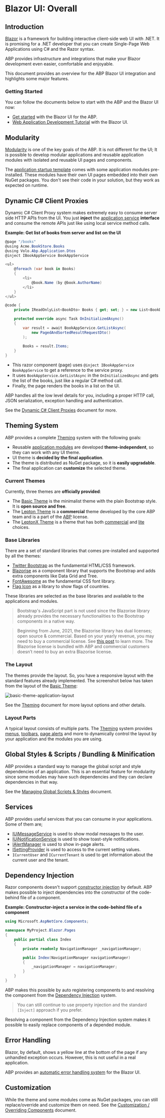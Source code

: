 # Blazor UI: Overall

## Introduction

[Blazor](https://docs.microsoft.com/en-us/aspnet/core/blazor/) is a framework for building interactive client-side web UI with .NET. It is promising for a .NET developer that you can create Single-Page Web Applications using C# and the Razor syntax.

ABP provides infrastructure and integrations that make your Blazor development even easier, comfortable and enjoyable.

This document provides an overview for the ABP Blazor UI integration and highlights some major features.

### Getting Started

You can follow the documents below to start with the ABP and the Blazor UI now:

* [Get started](../../../get-started/index.md) with the Blazor UI for the ABP.
* [Web Application Development Tutorial](../../../tutorials/book-store/part-01.md) with the Blazor UI.

## Modularity

[Modularity](../../architecture/modularity/basics.md) is one of the key goals of the ABP. It is not different for the UI; It is possible to develop modular applications and reusable application modules with isolated and reusable UI pages and components.

The [application startup template](../../../solution-templates/layered-web-application) comes with some application modules pre-installed. These modules have their own UI pages embedded into their own NuGet packages. You don't see their code in your solution, but they work as expected on runtime.

## Dynamic C# Client Proxies

Dynamic C# Client Proxy system makes extremely easy to consume server side HTTP APIs from the UI. You just **inject** the [application service](../../architecture/domain-driven-design/application-services.md) **interface** and consume the remote APIs just like using local service method calls.

**Example: Get list of books from server and list on the UI**

````csharp
@page "/books"
@using Acme.BookStore.Books
@using Volo.Abp.Application.Dtos
@inject IBookAppService BookAppService

<ul>
    @foreach (var book in Books)
    {
        <li>
            @book.Name (by @book.AuthorName)
        </li>
    }
</ul>

@code {
    private IReadOnlyList<BookDto> Books { get; set; } = new List<BookDto>();

    protected override async Task OnInitializedAsync()
    {
        var result = await BookAppService.GetListAsync(
            new PagedAndSortedResultRequestDto()
        );
        
        Books = result.Items;
    }
}
````

* This razor component (page) uses `@inject IBookAppService BookAppService` to get a reference to the service proxy.
* It uses `BookAppService.GetListAsync` in the `OnInitializedAsync` and gets the list of the books, just like a regular C# method call.
* Finally, the page renders the books in a list on the UI.

ABP handles all the low level details for you, including a proper HTTP call, JSON serialization, exception handling and authentication.

See the [Dynamic C# Client Proxies](../../api-development/dynamic-csharp-clients.md) document for more.

## Theming System

ABP provides a complete [Theming](theming.md) system with the following goals:

* Reusable [application modules](../../../modules) are developed **theme-independent**, so they can work with any UI theme.
* UI theme is **decided by the final application**.
* The theme is distributed as NuGet package, so it is **easily upgradable**.
* The final application can **customize** the selected theme.

### Current Themes

Currently, three themes are **officially provided**:

* The [Basic Theme](basic-theme.md) is the minimalist theme with the plain Bootstrap style. It is **open source and free**.
* The [Lepton Theme](https://abp.io/themes) is a **commercial** theme developed by the core ABP team and is a part of the [ABP](https://abp.io/) license.
* The [LeptonX Theme](https://x.leptontheme.com/) is a theme that has both [commercial](https://docs.abp.io/en/commercial/latest/themes/lepton-x/blazor) and [lite](../../../ui-themes/lepton-x-lite/blazor.md) choices.

### Base Libraries

There are a set of standard libraries that comes pre-installed and supported by all the themes:

* [Twitter Bootstrap](https://getbootstrap.com/) as the fundamental HTML/CSS framework.
* [Blazorise](https://github.com/stsrki/Blazorise) as a component library that supports the Bootstrap and adds extra components like Data Grid and Tree.
* [FontAwesome](https://fontawesome.com/) as the fundamental CSS font library.
* [Flag Icon](https://github.com/lipis/flag-icons) as a library to show flags of countries.

These libraries are selected as the base libraries and available to the applications and modules.

> Bootstrap's JavaScript part is not used since the Blazorise library already provides the necessary functionalities to the Bootstrap components in a native way.

> Beginning from June, 2021, the Blazorise library has dual licenses; open source & commercial. Based on your yearly revenue, you may need to buy a commercial license. See [this post](https://blazorise.com/news/announcing-2022-blazorise-plans-and-pricing-updates) to learn more. The Blazorise license is bundled with ABP and commercial customers doesn’t need to buy an extra Blazorise license.

### The Layout

The themes provide the layout. So, you have a responsive layout with the standard features already implemented. The screenshot below has taken from the layout of the [Basic Theme](basic-theme.md):

![basic-theme-application-layout](../../../images/basic-theme-application-layout.png)

See the [Theming](theming.md) document for more layout options and other details.

### Layout Parts

A typical layout consists of multiple parts. The [Theming](theming.md) system provides [menus](navigation-menu.md), [toolbars](toolbars.md), [page alerts](page-alerts.md) and more to dynamically control the layout by your application and the modules you are using.

## Global Styles & Scripts / Bundling & Minification

ABP provides a standard way to manage the global script and style dependencies of an application. This is an essential feature for modularity since some modules may have such dependencies and they can declare dependencies in that way.

See the [Managing Global Scripts & Styles](global-scripts-styles.md) document.

## Services

ABP provides useful services that you can consume in your applications. Some of them are;

* [IUiMessageService](message.md) is used to show modal messages to the user.
* [IUiNotificationService](notification.md) is used to show toast-style notifications.
* [IAlertManager](page-alerts.md) is used to show in-page alerts.
* [ISettingProvider](settings.md) is used to access to the current setting values.
* `ICurrentUser` and `ICurrentTenant` is used to get information about the current user and the tenant.

## Dependency Injection

Razor components doesn't support [constructor injection](../../fundamentals/dependency-injection.md) by default. ABP makes possible to inject dependencies into the constructor of the code-behind file of a component.

**Example: Constructor-inject a service in the code-behind file of a component**

````csharp
using Microsoft.AspNetCore.Components;

namespace MyProject.Blazor.Pages
{
    public partial class Index
    {
        private readonly NavigationManager _navigationManager;

        public Index(NavigationManager navigationManager)
        {
            _navigationManager = navigationManager;
        }
    }
}
````

ABP makes this possible by auto registering components to and resolving the component from the [Dependency Injection](../../fundamentals/dependency-injection.md) system.

> You can still continue to use property injection and the standard `[Inject]` approach if you prefer.

Resolving a component from the Dependency Injection system makes it possible to easily replace components of a depended module.

## Error Handling

Blazor, by default, shows a yellow line at the bottom of the page if any unhandled exception occurs. However, this is not useful in a real application.

ABP provides an [automatic error handling system](error-handling.md) for the Blazor UI.

## Customization

While the theme and some modules come as NuGet packages, you can still replace/override and customize them on need. See the [Customization / Overriding Components](customization-overriding-components.md) document.
